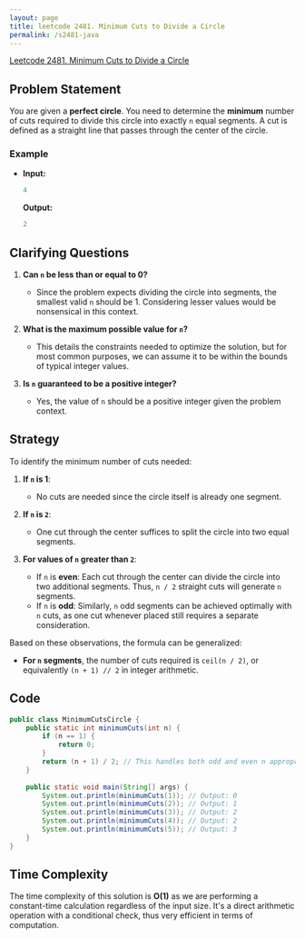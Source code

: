 ```yaml
---
layout: page
title: leetcode 2481. Minimum Cuts to Divide a Circle
permalink: /s2481-java
---
```

[Leetcode 2481. Minimum Cuts to Divide a Circle](https://algoadvance.github.io/algoadvance/l2481)
## Problem Statement

You are given a **perfect circle**. You need to determine the **minimum** number of cuts required to divide this circle into exactly `n` equal segments. A cut is defined as a straight line that passes through the center of the circle.

### Example
- **Input:**
  ```java
  4
  ```
  **Output:**
  ```java
  2
  ```

## Clarifying Questions
1. **Can `n` be less than or equal to 0?**
   - Since the problem expects dividing the circle into segments, the smallest valid `n` should be 1. Considering lesser values would be nonsensical in this context.
   
2. **What is the maximum possible value for `n`?**
   - This details the constraints needed to optimize the solution, but for most common purposes, we can assume it to be within the bounds of typical integer values.

3. **Is `n` guaranteed to be a positive integer?**
   - Yes, the value of `n` should be a positive integer given the problem context.

## Strategy

To identify the minimum number of cuts needed:

1. **If `n` is 1**:
   - No cuts are needed since the circle itself is already one segment.

2. **If `n` is `2`**:
   - One cut through the center suffices to split the circle into two equal segments.

3. **For values of `n` greater than `2`**:
   - If `n` is **even**: Each cut through the center can divide the circle into two additional segments. Thus, `n / 2` straight cuts will generate `n` segments.
   - If `n` is **odd**: Similarly, `n` odd segments can be achieved optimally with `n` cuts, as one cut whenever placed still requires a separate consideration.

Based on these observations, the formula can be generalized:
   - **For `n` segments**, the number of cuts required is `ceil(n / 2)`, or equivalently `(n + 1) // 2` in integer arithmetic.

## Code

```java
public class MinimumCutsCircle {
    public static int minimumCuts(int n) {
        if (n == 1) {
            return 0;
        }
        return (n + 1) / 2; // This handles both odd and even n appropriately
    }
    
    public static void main(String[] args) {
        System.out.println(minimumCuts(1)); // Output: 0
        System.out.println(minimumCuts(2)); // Output: 1
        System.out.println(minimumCuts(3)); // Output: 2
        System.out.println(minimumCuts(4)); // Output: 2
        System.out.println(minimumCuts(5)); // Output: 3
    }
}
```

## Time Complexity

The time complexity of this solution is **O(1)** as we are performing a constant-time calculation regardless of the input size. It's a direct arithmetic operation with a conditional check, thus very efficient in terms of computation.